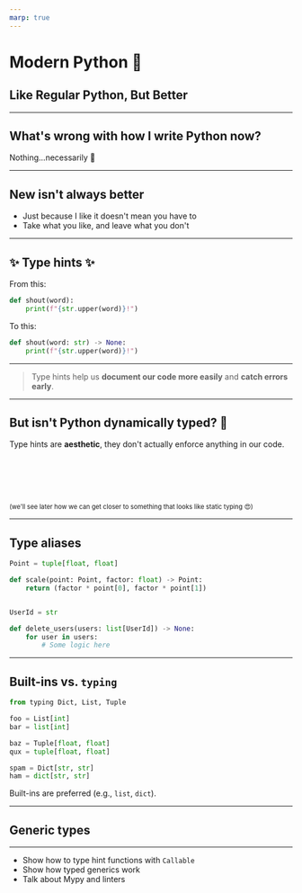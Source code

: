```yaml
---
marp: true
---
```


# **Modern Python** 🐍

## Like Regular Python, But Better

---
## **What's wrong with how I write Python now?**

Nothing...necessarily 👀

---

## **New isn't always better**

* Just because I like it doesn't mean you have to
* Take what you like, and leave what you don't

___

## ✨ **Type hints** ✨

From this:

```python
def shout(word):
    print(f"{str.upper(word)}!")
```

To this:

```python
def shout(word: str) -> None:
    print(f"{str.upper(word)}!")
```

---

>Type hints help us **document our code more easily** and **catch errors early**.

---

## **But isn't Python dynamically typed?** 🤔

Type hints are **aesthetic**, they don't actually enforce anything in our code.

</br></br></br></br>
<p style="font-size: 0.8em">(we'll see later how we can get closer to something that looks like static typing 😍)</p>

---

## **Type aliases**

```python
Point = tuple[float, float]

def scale(point: Point, factor: float) -> Point:
    return (factor * point[0], factor * point[1])


UserId = str

def delete_users(users: list[UserId]) -> None:
    for user in users:
        # Some logic here
```

---

## **Built-ins vs. `typing`**

```python
from typing Dict, List, Tuple

foo = List[int]
bar = list[int]

baz = Tuple[float, float]
qux = tuple[float, float]

spam = Dict[str, str]
ham = dict[str, str]
```

Built-ins are preferred (e.g., `list`, `dict`).

___

## **Generic types**

---

* Show how to type hint functions with `Callable`
* Show how typed generics work
* Talk about Mypy and linters
